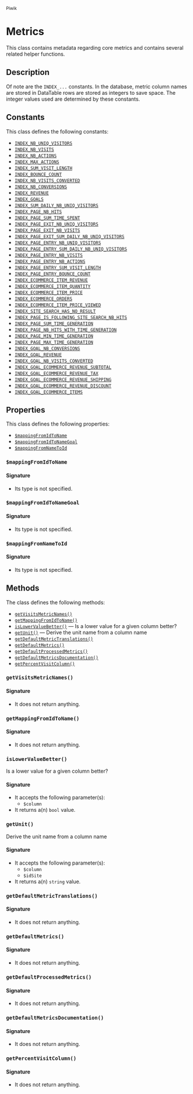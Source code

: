 <small>Piwik</small>

Metrics
=======

This class contains metadata regarding core metrics and contains several related helper functions.

Description
-----------

Of note are the `INDEX_...` constants. In the database, metric column names
are stored in DataTable rows are stored as integers to save space. The integer
values used are determined by these constants.


Constants
---------

This class defines the following constants:

- [`INDEX_NB_UNIQ_VISITORS`](#INDEX_NB_UNIQ_VISITORS)
- [`INDEX_NB_VISITS`](#INDEX_NB_VISITS)
- [`INDEX_NB_ACTIONS`](#INDEX_NB_ACTIONS)
- [`INDEX_MAX_ACTIONS`](#INDEX_MAX_ACTIONS)
- [`INDEX_SUM_VISIT_LENGTH`](#INDEX_SUM_VISIT_LENGTH)
- [`INDEX_BOUNCE_COUNT`](#INDEX_BOUNCE_COUNT)
- [`INDEX_NB_VISITS_CONVERTED`](#INDEX_NB_VISITS_CONVERTED)
- [`INDEX_NB_CONVERSIONS`](#INDEX_NB_CONVERSIONS)
- [`INDEX_REVENUE`](#INDEX_REVENUE)
- [`INDEX_GOALS`](#INDEX_GOALS)
- [`INDEX_SUM_DAILY_NB_UNIQ_VISITORS`](#INDEX_SUM_DAILY_NB_UNIQ_VISITORS)
- [`INDEX_PAGE_NB_HITS`](#INDEX_PAGE_NB_HITS)
- [`INDEX_PAGE_SUM_TIME_SPENT`](#INDEX_PAGE_SUM_TIME_SPENT)
- [`INDEX_PAGE_EXIT_NB_UNIQ_VISITORS`](#INDEX_PAGE_EXIT_NB_UNIQ_VISITORS)
- [`INDEX_PAGE_EXIT_NB_VISITS`](#INDEX_PAGE_EXIT_NB_VISITS)
- [`INDEX_PAGE_EXIT_SUM_DAILY_NB_UNIQ_VISITORS`](#INDEX_PAGE_EXIT_SUM_DAILY_NB_UNIQ_VISITORS)
- [`INDEX_PAGE_ENTRY_NB_UNIQ_VISITORS`](#INDEX_PAGE_ENTRY_NB_UNIQ_VISITORS)
- [`INDEX_PAGE_ENTRY_SUM_DAILY_NB_UNIQ_VISITORS`](#INDEX_PAGE_ENTRY_SUM_DAILY_NB_UNIQ_VISITORS)
- [`INDEX_PAGE_ENTRY_NB_VISITS`](#INDEX_PAGE_ENTRY_NB_VISITS)
- [`INDEX_PAGE_ENTRY_NB_ACTIONS`](#INDEX_PAGE_ENTRY_NB_ACTIONS)
- [`INDEX_PAGE_ENTRY_SUM_VISIT_LENGTH`](#INDEX_PAGE_ENTRY_SUM_VISIT_LENGTH)
- [`INDEX_PAGE_ENTRY_BOUNCE_COUNT`](#INDEX_PAGE_ENTRY_BOUNCE_COUNT)
- [`INDEX_ECOMMERCE_ITEM_REVENUE`](#INDEX_ECOMMERCE_ITEM_REVENUE)
- [`INDEX_ECOMMERCE_ITEM_QUANTITY`](#INDEX_ECOMMERCE_ITEM_QUANTITY)
- [`INDEX_ECOMMERCE_ITEM_PRICE`](#INDEX_ECOMMERCE_ITEM_PRICE)
- [`INDEX_ECOMMERCE_ORDERS`](#INDEX_ECOMMERCE_ORDERS)
- [`INDEX_ECOMMERCE_ITEM_PRICE_VIEWED`](#INDEX_ECOMMERCE_ITEM_PRICE_VIEWED)
- [`INDEX_SITE_SEARCH_HAS_NO_RESULT`](#INDEX_SITE_SEARCH_HAS_NO_RESULT)
- [`INDEX_PAGE_IS_FOLLOWING_SITE_SEARCH_NB_HITS`](#INDEX_PAGE_IS_FOLLOWING_SITE_SEARCH_NB_HITS)
- [`INDEX_PAGE_SUM_TIME_GENERATION`](#INDEX_PAGE_SUM_TIME_GENERATION)
- [`INDEX_PAGE_NB_HITS_WITH_TIME_GENERATION`](#INDEX_PAGE_NB_HITS_WITH_TIME_GENERATION)
- [`INDEX_PAGE_MIN_TIME_GENERATION`](#INDEX_PAGE_MIN_TIME_GENERATION)
- [`INDEX_PAGE_MAX_TIME_GENERATION`](#INDEX_PAGE_MAX_TIME_GENERATION)
- [`INDEX_GOAL_NB_CONVERSIONS`](#INDEX_GOAL_NB_CONVERSIONS)
- [`INDEX_GOAL_REVENUE`](#INDEX_GOAL_REVENUE)
- [`INDEX_GOAL_NB_VISITS_CONVERTED`](#INDEX_GOAL_NB_VISITS_CONVERTED)
- [`INDEX_GOAL_ECOMMERCE_REVENUE_SUBTOTAL`](#INDEX_GOAL_ECOMMERCE_REVENUE_SUBTOTAL)
- [`INDEX_GOAL_ECOMMERCE_REVENUE_TAX`](#INDEX_GOAL_ECOMMERCE_REVENUE_TAX)
- [`INDEX_GOAL_ECOMMERCE_REVENUE_SHIPPING`](#INDEX_GOAL_ECOMMERCE_REVENUE_SHIPPING)
- [`INDEX_GOAL_ECOMMERCE_REVENUE_DISCOUNT`](#INDEX_GOAL_ECOMMERCE_REVENUE_DISCOUNT)
- [`INDEX_GOAL_ECOMMERCE_ITEMS`](#INDEX_GOAL_ECOMMERCE_ITEMS)

Properties
----------

This class defines the following properties:

- [`$mappingFromIdToName`](#$mappingFromIdToName)
- [`$mappingFromIdToNameGoal`](#$mappingFromIdToNameGoal)
- [`$mappingFromNameToId`](#$mappingFromNameToId)

<a name="mappingfromidtoname" id="mappingfromidtoname"></a>
### `$mappingFromIdToName`

#### Signature

- Its type is not specified.


<a name="mappingfromidtonamegoal" id="mappingfromidtonamegoal"></a>
### `$mappingFromIdToNameGoal`

#### Signature

- Its type is not specified.


<a name="mappingfromnametoid" id="mappingfromnametoid"></a>
### `$mappingFromNameToId`

#### Signature

- Its type is not specified.


Methods
-------

The class defines the following methods:

- [`getVisitsMetricNames()`](#getVisitsMetricNames)
- [`getMappingFromIdToName()`](#getMappingFromIdToName)
- [`isLowerValueBetter()`](#isLowerValueBetter) &mdash; Is a lower value for a given column better?
- [`getUnit()`](#getUnit) &mdash; Derive the unit name from a column name
- [`getDefaultMetricTranslations()`](#getDefaultMetricTranslations)
- [`getDefaultMetrics()`](#getDefaultMetrics)
- [`getDefaultProcessedMetrics()`](#getDefaultProcessedMetrics)
- [`getDefaultMetricsDocumentation()`](#getDefaultMetricsDocumentation)
- [`getPercentVisitColumn()`](#getPercentVisitColumn)

<a name="getvisitsmetricnames" id="getvisitsmetricnames"></a>
### `getVisitsMetricNames()`

#### Signature

- It does not return anything.

<a name="getmappingfromidtoname" id="getmappingfromidtoname"></a>
### `getMappingFromIdToName()`

#### Signature

- It does not return anything.

<a name="islowervaluebetter" id="islowervaluebetter"></a>
### `isLowerValueBetter()`

Is a lower value for a given column better?

#### Signature

- It accepts the following parameter(s):
    - `$column`
- It returns a(n) `bool` value.

<a name="getunit" id="getunit"></a>
### `getUnit()`

Derive the unit name from a column name

#### Signature

- It accepts the following parameter(s):
    - `$column`
    - `$idSite`
- It returns a(n) `string` value.

<a name="getdefaultmetrictranslations" id="getdefaultmetrictranslations"></a>
### `getDefaultMetricTranslations()`

#### Signature

- It does not return anything.

<a name="getdefaultmetrics" id="getdefaultmetrics"></a>
### `getDefaultMetrics()`

#### Signature

- It does not return anything.

<a name="getdefaultprocessedmetrics" id="getdefaultprocessedmetrics"></a>
### `getDefaultProcessedMetrics()`

#### Signature

- It does not return anything.

<a name="getdefaultmetricsdocumentation" id="getdefaultmetricsdocumentation"></a>
### `getDefaultMetricsDocumentation()`

#### Signature

- It does not return anything.

<a name="getpercentvisitcolumn" id="getpercentvisitcolumn"></a>
### `getPercentVisitColumn()`

#### Signature

- It does not return anything.

